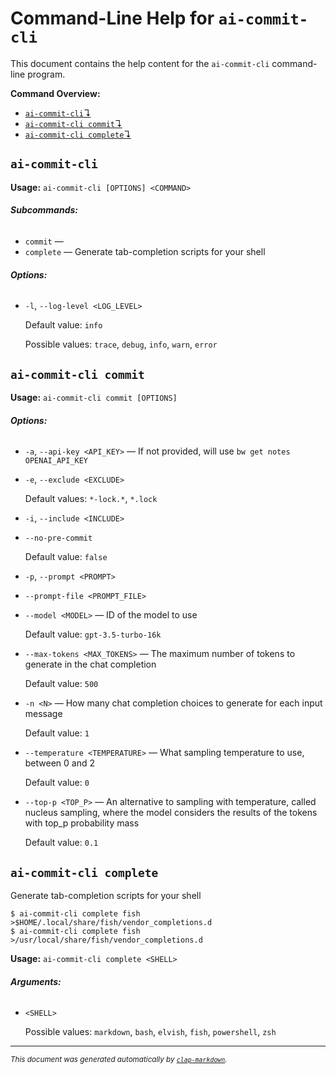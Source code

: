 # Command-Line Help for `ai-commit-cli`

This document contains the help content for the `ai-commit-cli` command-line program.

**Command Overview:**

- [`ai-commit-cli`↴](#ai-commit-cli)
- [`ai-commit-cli commit`↴](#ai-commit-cli-commit)
- [`ai-commit-cli complete`↴](#ai-commit-cli-complete)

## `ai-commit-cli`

**Usage:** `ai-commit-cli [OPTIONS] <COMMAND>`

###### **Subcommands:**

- `commit` —
- `complete` — Generate tab-completion scripts for your shell

###### **Options:**

- `-l`, `--log-level <LOG_LEVEL>`

  Default value: `info`

  Possible values: `trace`, `debug`, `info`, `warn`, `error`

## `ai-commit-cli commit`

**Usage:** `ai-commit-cli commit [OPTIONS]`

###### **Options:**

- `-a`, `--api-key <API_KEY>` — If not provided, will use `bw get notes OPENAI_API_KEY`
- `-e`, `--exclude <EXCLUDE>`

  Default values: `*-lock.*`, `*.lock`

- `-i`, `--include <INCLUDE>`
- `--no-pre-commit`

  Default value: `false`

- `-p`, `--prompt <PROMPT>`
- `--prompt-file <PROMPT_FILE>`
- `--model <MODEL>` — ID of the model to use

  Default value: `gpt-3.5-turbo-16k`

- `--max-tokens <MAX_TOKENS>` — The maximum number of tokens to generate in the chat completion

  Default value: `500`

- `-n <N>` — How many chat completion choices to generate for each input message

  Default value: `1`

- `--temperature <TEMPERATURE>` — What sampling temperature to use, between 0 and 2

  Default value: `0`

- `--top-p <TOP_P>` — An alternative to sampling with temperature, called nucleus sampling, where the model considers the results of the tokens with top_p probability mass

  Default value: `0.1`

## `ai-commit-cli complete`

Generate tab-completion scripts for your shell

```fish
$ ai-commit-cli complete fish >$HOME/.local/share/fish/vendor_completions.d
$ ai-commit-cli complete fish >/usr/local/share/fish/vendor_completions.d
```

**Usage:** `ai-commit-cli complete <SHELL>`

###### **Arguments:**

- `<SHELL>`

  Possible values: `markdown`, `bash`, `elvish`, `fish`, `powershell`, `zsh`

<hr/>

<small><i>
This document was generated automatically by
<a href="https://crates.io/crates/clap-markdown"><code>clap-markdown</code></a>.
</i></small>
